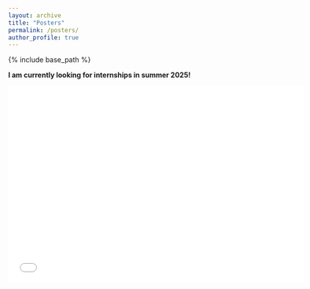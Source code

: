 ```yaml
---
layout: archive
title: "Posters"
permalink: /posters/
author_profile: true
---
```


{% include base_path %}

**I am currently looking for internships in summer 2025!**

<embed src="{{ site.baseurl }}/files/AAAI_25_poster.pdf" width="600" height="400" type='application/pdf'>
